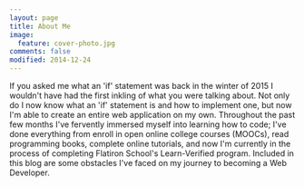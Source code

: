 ```yaml
---
layout: page
title: About Me
image:
  feature: cover-photo.jpg
comments: false
modified: 2014-12-24
---
```


If you asked me what an 'if' statement was back in the winter of 2015 I wouldn't have had the first inkling of what you were talking about. Not only do I now know what an 'if' statement is and how to implement one, but now I'm able to create an entire web application on my own. Throughout the past few months I've fervently immersed myself into learning how to code; I've done everything from enroll in open online college courses (MOOCs), read programming books, complete online tutorials, and now I'm currently in the process of completing Flatiron School's Learn-Verified program. Included in this blog are some obstacles I've faced on my journey to becoming a Web Developer.
